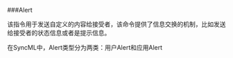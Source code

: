 ###Alert

该指令用于发送自定义的内容给接受者，该命令提供了信息交换的机制，比如发送给接受者的状态信息或者是提示信息。

在SyncML中，Alert类型分为两类：用户Alert和应用Alert
